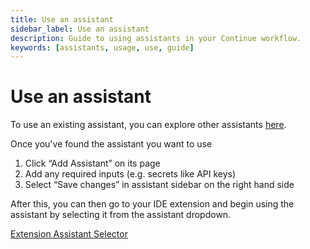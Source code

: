 ```yaml
---
title: Use an assistant
sidebar_label: Use an assistant
description: Guide to using assistants in your Continue workflow.
keywords: [assistants, usage, use, guide]
---
```


# Use an assistant

To use an existing assistant, you can explore other assistants [here](https://hub.continue.dev/explore/assistants).

Once you've found the assistant you want to use

1. Click “Add Assistant” on its page
2. Add any required inputs (e.g. secrets like API keys)
3. Select “Save changes” in assistant sidebar on the right hand side

After this, you can then go to your IDE extension and begin using the assistant by selecting it from the assistant dropdown.

[Extension Assistant Selector](/img/hub/assistant-extension-select.png)